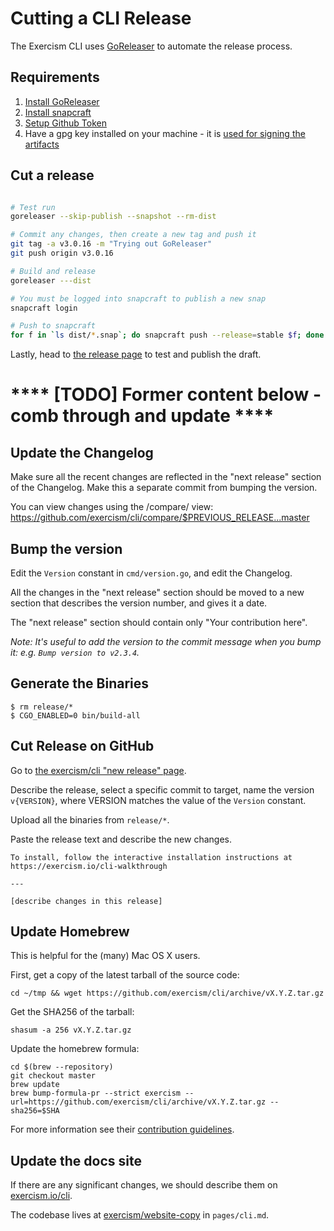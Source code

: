 # Cutting a CLI Release

The Exercism CLI uses [GoReleaser](https://goreleaser.com) to automate the
release process. 

## Requirements

1. [Install GoReleaser](https://goreleaser.com/install/)
1. [Install snapcraft](https://snapcraft.io/docs/snapcraft-overview)
1. [Setup Github Token](https://goreleaser.com/environment/#github-token)
1. Have a gpg key installed on your machine - it is [used for signing the artifacts](https://goreleaser.com/sign/)

## Cut a release

```bash

# Test run
goreleaser --skip-publish --snapshot --rm-dist

# Commit any changes, then create a new tag and push it
git tag -a v3.0.16 -m "Trying out GoReleaser"
git push origin v3.0.16

# Build and release
goreleaser ---dist

# You must be logged into snapcraft to publish a new snap
snapcraft login

# Push to snapcraft
for f in `ls dist/*.snap`; do snapcraft push --release=stable $f; done
```

Lastly, head to [the release page](https://github.com/exercism/cli/releases) to test and publish the draft.


# **** [TODO] Former content below - comb through and update ****

## Update the Changelog

Make sure all the recent changes are reflected in the "next release" section
of the Changelog. Make this a separate commit from bumping the version.

You can view changes using the /compare/ view:
https://github.com/exercism/cli/compare/$PREVIOUS_RELEASE...master


## Bump the version

Edit the `Version` constant in `cmd/version.go`, and edit the Changelog.

All the changes in the "next release" section should be moved to a new section
that describes the version number, and gives it a date.

The "next release" section should contain only "Your contribution here".

_Note: It's useful to add the version to the commit message when you bump it: e.g. `Bump version to v2.3.4`._

## Generate the Binaries

```plain
$ rm release/*
$ CGO_ENABLED=0 bin/build-all
```

## Cut Release on GitHub

Go to [the exercism/cli "new release" page](https://github.com/exercism/cli/releases/new).

Describe the release, select a specific commit to target, name the version `v{VERSION}`, where
VERSION matches the value of the `Version` constant.

Upload all the binaries from `release/*`.

Paste the release text and describe the new changes.

```
To install, follow the interactive installation instructions at https://exercism.io/cli-walkthrough

---

[describe changes in this release]

```

## Update Homebrew

This is helpful for the (many) Mac OS X users.

First, get a copy of the latest tarball of the source code:

```
cd ~/tmp && wget https://github.com/exercism/cli/archive/vX.Y.Z.tar.gz
```

Get the SHA256 of the tarball:

```
shasum -a 256 vX.Y.Z.tar.gz
```

Update the homebrew formula:

```
cd $(brew --repository)
git checkout master
brew update
brew bump-formula-pr --strict exercism --url=https://github.com/exercism/cli/archive/vX.Y.Z.tar.gz --sha256=$SHA
```

For more information see their [contribution guidelines](https://github.com/Homebrew/homebrew/blob/master/share/doc/homebrew/How-To-Open-a-Homebrew-Pull-Request-(and-get-it-merged).md#how-to-open-a-homebrew-pull-request-and-get-it-merged).

## Update the docs site

If there are any significant changes, we should describe them on
[exercism.io/cli]([https://exercism.io/cli).

The codebase lives at [exercism/website-copy](https://github.com/exercism/website-copy) in `pages/cli.md`.
